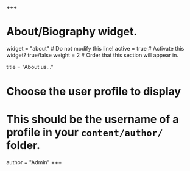 +++
# About/Biography widget.
widget = "about"  # Do not modify this line!
active = true  # Activate this widget? true/false
weight = 2  # Order that this section will appear in.

title = "About us..."

# Choose the user profile to display
# This should be the username of a profile in your `content/author/` folder.
author = "Admin"
+++
